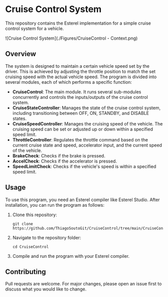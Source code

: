 # Cruise Control System

This repository contains the Esterel implementation for a simple cruise control system for a vehicle.

![Cruise Control System](./Figures/CruiseControl - Context.png)

## Overview

The system is designed to maintain a certain vehicle speed set by the driver. This is achieved by adjusting the throttle position to match the set cruising speed with the actual vehicle speed. The program is divided into several modules, each of which performs a specific function:

- **CruiseControl**: The main module. It runs several sub-modules concurrently and controls the inputs/outputs of the cruise control system.
- **CruiseStateController**: Manages the state of the cruise control system, including transitioning between OFF, ON, STANDBY, and DISABLE states.
- **CruiseSpeedController**: Manages the cruising speed of the vehicle. The cruising speed can be set or adjusted up or down within a specified speed limit.
- **ThrottleController**: Regulates the throttle command based on the current cruise state and speed, accelerator input, and the current speed of the vehicle.
- **BrakeCheck**: Checks if the brake is pressed.
- **AccelCheck**: Checks if the accelerator is pressed.
- **SpeedLimitCheck**: Checks if the vehicle's speed is within a specified speed limit.

## Usage

To use this program, you need an Esterel compiler like Esterel Studio. After installation, you can run the program as follows:

1. Clone this repository:
   ```
   git clone https://github.com/ThiagoSoutoGit/CruiseControl/tree/main/CruiseControl
   ```
2. Navigate to the repository folder:
   ```
   cd CruiseControl
   ```
3. Compile and run the program with your Esterel compiler.

## Contributing

Pull requests are welcome. For major changes, please open an issue first to discuss what you would like to change.

